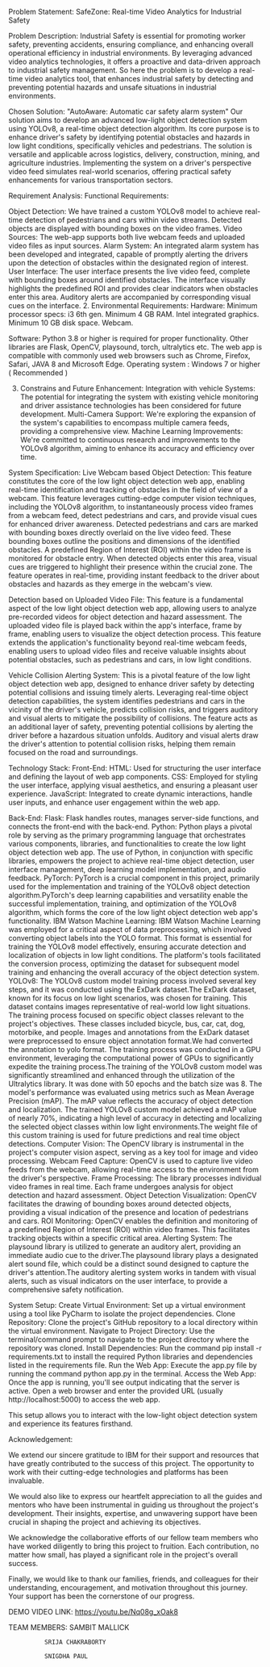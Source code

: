 
Problem Statement:
SafeZone: Real-time Video Analytics for Industrial Safety

Problem Description:
Industrial Safety is essential for promoting worker safety, preventing accidents, ensuring compliance, and enhancing overall operational efficiency in industrial environments. By leveraging advanced video analytics technologies, it offers a proactive and data-driven approach to industrial safety management.   So here the problem is to develop a real-time video analytics tool, that enhances industrial safety by detecting and preventing potential hazards and unsafe situations in industrial environments.

Chosen Solution:
"AutoAware: Automatic car safety alarm system"
Our solution aims to develop an advanced low-light object detection system using YOLOv8, a real-time object detection algorithm. Its core purpose is to enhance driver's safety by identifying potential obstacles and hazards in low light conditions, specifically vehicles and pedestrians. The solution is versatile and applicable across logistics, delivery, construction, mining, and agriculture industries. Implementing the system on a driver's perspective video feed simulates real-world scenarios, offering practical safety enhancements for various transportation sectors.

Requirement Analysis:
Functional Requirements:

Object Detection: We have trained a custom YOLOv8 model to achieve real-time detection of pedestrians and cars within video streams. Detected objects are displayed with bounding boxes on the video frames.
Video Sources: The web-app supports both live webcam feeds and uploaded video files as input sources.
Alarm System: An integrated alarm system has been developed and integrated, capable of promptly alerting the drivers upon the detection of obstacles within the designated region of interest.
User Interface: The user interface presents the live video feed, complete with bounding boxes around identified obstacles. The interface visually highlights the predefined ROI and provides clear indicators when obstacles enter this area. Auditory alerts are accompanied by corresponding visual cues on the interface.
2. Environmental Requirements:
Hardware:
Minimum processor specs: i3 6th gen.
Minimum 4 GB RAM.
Intel integrated graphics.
Minimum 10 GB disk space.
Webcam.

Software: 
Python 3.8 or higher is required for proper functionality.
Other libraries are Flask, OpenCV, playsound, torch, ultralytics etc.
The web app is compatible with commonly used web browsers such as Chrome, Firefox, Safari, JAVA 8 and Microsoft Edge.
Operating system : Windows 7 or higher ( Recommended )

3. Constrains and Future Enhancement:
Integration with vehicle Systems: The potential for integrating the system with existing vehicle monitoring and driver assistance technologies has been considered for future development.
Multi-Camera Support: We're exploring the expansion of the system's capabilities to encompass multiple camera feeds, providing a comprehensive view.
Machine Learning Improvements: We're committed to continuous research and improvements to the YOLOv8 algorithm, aiming to enhance its accuracy and efficiency over time.

System Specification:
 Live Webcam based Object Detection: This feature constitutes the core of the low light object detection web app, enabling real-time identification and tracking of obstacles in the field of view of a webcam. This feature leverages cutting-edge computer vision techniques, including the YOLOv8 algorithm, to instantaneously process video frames from a webcam feed, detect pedestrians and cars, and provide visual cues for enhanced driver awareness. Detected pedestrians and cars are marked with bounding boxes directly overlaid on the live video feed. These bounding boxes outline the positions and dimensions of the identified obstacles. A predefined Region of Interest (ROI) within the video frame is monitored for obstacle entry. When detected objects enter this area, visual cues           are triggered to highlight their presence within the crucial zone. The feature operates in real-time, providing instant feedback to the driver about obstacles and hazards as they emerge in the webcam's view.

Detection based on Uploaded Video File: This feature is a fundamental aspect of the low light object detection web app, allowing users to analyze pre-recorded videos for object detection and hazard assessment. The uploaded video file is played back within the app's interface, frame by frame, enabling users to visualize the object detection process. This feature extends the application's functionality beyond real-time webcam feeds, enabling users to upload video files and receive valuable insights about potential obstacles, such as pedestrians and cars, in low light conditions. 


Vehicle Collision Alerting System: This is a pivotal feature of the low light object detection web app, designed to enhance driver safety by detecting potential collisions and issuing timely alerts. Leveraging real-time object detection capabilities, the system identifies pedestrians and cars in the vicinity of the driver's vehicle, predicts collision risks, and triggers auditory and visual alerts to mitigate the possibility of collisions. The feature acts as an additional layer of safety, preventing potential collisions by alerting the driver before a hazardous situation unfolds.  Auditory and visual alerts draw the driver's attention to potential collision risks, helping them remain focused on the road and surroundings.


Technology Stack:
Front-End:
HTML: Used for structuring the user interface and defining the layout of web app components.
CSS: Employed for styling the user interface, applying visual aesthetics, and ensuring a pleasant user experience.
JavaScript: Integrated to create dynamic interactions, handle user inputs, and enhance user engagement within the web app.



Back-End:
Flask: Flask handles routes, manages server-side functions, and connects the front-end with the back-end.
Python: Python plays a pivotal role by serving as the primary programming language that orchestrates various components, libraries, and functionalities to create the low light object detection web app. The use of Python, in conjunction with specific libraries, empowers the project to achieve real-time object detection, user interface management, deep learning model implementation, and audio feedback.
PyTorch: PyTorch is a crucial component in this project, primarily used for the implementation and training of the YOLOv8 object detection algorithm.PyTorch's deep learning capabilities and versatility enable the successful implementation, training, and optimization of the YOLOv8 algorithm, which forms the core of the low light object detection web app's functionality.
IBM Watson Machine Learning: IBM Watson Machine Learning was employed for a critical aspect of data preprocessing, which involved converting object labels into the YOLO format. This format is essential for training the YOLOv8 model effectively, ensuring accurate detection and localization of objects in low light conditions. The platform's tools facilitated the conversion process, optimizing the dataset for subsequent model training and enhancing the overall accuracy of the object detection system.
YOLOv8: 
The YOLOv8 custom model training process involved several key steps, and it was conducted using the ExDark dataset.The ExDark dataset, known for its focus on low light scenarios, was chosen for training. This dataset contains images representative of real-world low light situations.
The training process focused on specific object classes relevant to the project's objectives. These classes included bicycle, bus, car, cat, dog, motorbike, and people.
Images and annotations from the ExDark dataset were preprocessed to ensure object annotation format.We had converted the annotation to yolo format.
The training process was conducted in a GPU environment, leveraging the computational power of GPUs to significantly expedite the training process.The training of the YOLOv8 custom model was significantly streamlined and enhanced through the utilization of the Ultralytics library. It was done with 50 epochs and the batch size was 8.
The model's performance was evaluated using metrics such as Mean Average Precision (mAP). The mAP value reflects the accuracy of object detection and localization. The trained YOLOv8 custom model achieved a mAP value of nearly 70%, indicating a high level of accuracy in detecting and localizing the selected object classes within low light environments.The weight file of this custom training is used for future predictions and real time object detections.
Computer Vision: The OpenCV library is instrumental in the project's computer vision aspect, serving as a key tool for image and video processing.
Webcam Feed Capture: OpenCV is used to capture live video feeds from the webcam, allowing real-time access to the environment from the driver's perspective.
Frame Processing: The library processes individual video frames in real time. Each frame undergoes analysis for object detection and hazard assessment.
Object Detection Visualization: OpenCV facilitates the drawing of bounding boxes around detected objects, providing a visual indication of the presence and location of pedestrians and cars.
ROI Monitoring: OpenCV enables the definition and monitoring of a predefined Region of Interest (ROI) within video frames. This facilitates tracking objects within a specific critical area.
Alerting System: The playsound library is utilized to generate an auditory alert, providing an immediate audio cue to the driver.The playsound library plays a designated alert sound file, which could be a distinct sound designed to capture the driver's attention.The auditory alerting system works in tandem with visual alerts, such as visual indicators on the user interface, to provide a comprehensive safety notification.

System Setup:
Create Virtual Environment: Set up a virtual environment using a tool like PyCharm to isolate the project dependencies.
Clone Repository: Clone the project's GitHub repository to a local directory within the virtual environment.
Navigate to Project Directory: Use the terminal/command prompt to navigate to the project directory where the repository was cloned.
Install Dependencies: Run the command pip install -r requirements.txt to install the required Python libraries and dependencies listed in the requirements file.
Run the Web App: Execute the app.py file by running the command python app.py in the terminal.
Access the Web App: Once the app is running, you'll see output indicating that the server is active. Open a web browser and enter the provided URL (usually http://localhost:5000) to access the web app.

This setup allows you to interact with the low-light object detection system and experience its features firsthand.

Acknowledgement:

We extend our sincere gratitude to IBM for their support and resources that have greatly contributed to the success of this project. The opportunity to work with their cutting-edge technologies and platforms has been invaluable.

We would also like to express our heartfelt appreciation to all the guides and mentors who have been instrumental in guiding us throughout the project's development. Their insights, expertise, and unwavering support have been crucial in shaping the project and achieving its objectives.

We acknowledge the collaborative efforts of our fellow team members who have worked diligently to bring this project to fruition. Each contribution, no matter how small, has played a significant role in the project's overall success.

Finally, we would like to thank our families, friends, and colleagues for their understanding, encouragement, and motivation throughout this journey. Your support has been the cornerstone of our progress.




DEMO VIDEO LINK: https://youtu.be/Nq08g_xOak8


TEAM MEMBERS: SAMBIT MALLICK 

              SRIJA CHAKRABORTY
              
              SNIGDHA PAUL
